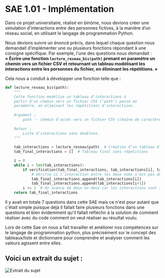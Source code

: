 # SAE 1.01 - Implémentation

Dans ce projet universitaire, réalisé en binôme, nous devions créer une simulation d'interactions entre des personnes fictives, à la manière d’un réseau social, en utilisant le langage de programmation Python.  

Nous devions suivre un énoncé précis, dans lequel chaque question nous demandait d’implémenter une ou plusieurs fonctions répondant à une consigne spécifique. Par exemple, l'une des questions nous demandait :  
**« Écrire une fonction `lecture_reseau_bis(path)` prenant en paramètre un chemin vers un fichier CSV et retournant un tableau modélisant les interactions entre les personnes du fichier, en éliminant les répétitions. »**

Cela nous a conduit à développer une fonction telle que :

```python
def lecture_reseau_bis(path):
    """
    Cette fonction modélise un tableau d'interactions à
    partir d'un chemin vers un fichier CSV ('path') passé en
    paramètre, en éliminant les répétitions d'interactions.
    
    Argument :
        path -- chemin d'accès vers un fichier CSV (chaîne de caractères)
        
    Retour :
        Liste d'interactions sans doublons.
    """
    
    tab_interactions = lecture_reseau(path)  # Création d’un tableau d’interactions, possiblement avec des doublons
    tab_final_interactions = []  # Tableau final sans répétitions

    i = 0
    while i < len(tab_interactions):
        if verification(tab_final_interactions, tab_interactions[i], tab_interactions[i+1]):
            # Vérifie si l’interaction entre les deux noms n’est pas déjà dans le tableau final
            tab_final_interactions.append(tab_interactions[i])
            tab_final_interactions.append(tab_interactions[i+1])
        i += 2  # On avance de deux en deux car les interactions sont sous forme de paires
    return tab_final_interactions
```
Il y avait en totale 7 questions dans cette SAE mais ce n'est pour autant que c'était simple puisque déjà il fallait faire plusieurs fonctions dans une questions et bien évidemment qu'il fallait réfléchir à la solution de comment réaliser avec du code comment on veut réaliser au résultat voulu.

Lors de cette Sae on nous a fait travailler et améliorer nos compétences sur le langage de programmation python, plus précisément sur le concept des tableaux/liste et dictionnaire pour comprendre et analyser comment les valeurs agissent entre elles.

## Voici un extrait du sujet :

![Extrait du sujet](https://imgur.com/F88F2Kb.png)
